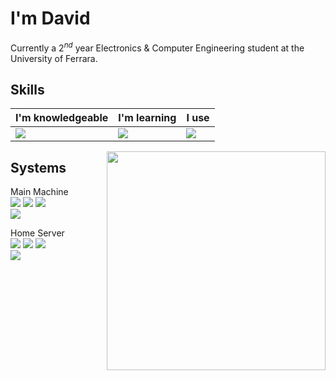 # I'm David
Currently a $2^{nd}$ year Electronics & Computer Engineering student at the University of Ferrara.
## Skills
| I'm knowledgeable | I'm learning | I use |
| - | - | - |
| ![](https://skillicons.dev/icons?i=c,java,js,powershell,php&theme=dark&perline=3)|![](https://skillicons.dev/icons?i=cs,cpp,dotnet,py,githubactions&dark=light&perline=3)|![](https://skillicons.dev/icons?i=vscode,visualstudio,eclipse,discord,github,git&theme=dark&perline=3)|

<img width="350" align="right" src="https://github-readme-stats.vercel.app/api?username=Constrat&show_icons=true&theme=dark">

## Systems

Main Machine<br>![](https://img.shields.io/badge/Strix_G17-000?logo=republicofgamers&logoColor=FF0029) ![](https://img.shields.io/badge/Ryzen_9_6900HX-000?logo=amd&logoColor=fff) ![](https://img.shields.io/badge/RTX_3070_Ti-000?logo=nvidia)<br>![](https://img.shields.io/badge/Windows_11_x64-0078D4?logo=windows11&logoColor=fff)

Home Server<br>![](https://img.shields.io/badge/GL752VW-000?logo=republicofgamers&logoColor=FF0029) ![](https://img.shields.io/badge/i7_6700HQ-000?logo=intel&logoColor=0071C5) ![](https://img.shields.io/badge/GTX_960M-000?logo=nvidia)<br>![](https://img.shields.io/badge/Windows_10_x64-0078D6?logo=windows10&logoColor=fff)
